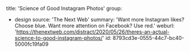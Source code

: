 title: 'Science of Good Instagram Photos'
group:
  - design
source: 'The Next Web'
summary: 'Want more Instagram likes? Choose blue. Want more attention on Facebook? Use red.'
weburl: 'https://thenextweb.com/distract/2020/05/26/theres-an-actual-science-to-good-instagram-photos/'
id: 8793cd3e-0555-44c7-bc40-5000fc19fa09
